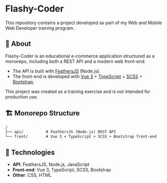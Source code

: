 # Flashy-Coder

This repository contains a project developed as part of my Web and Mobile Web Developer training program.

## 📝 About

Flashy-Coder is an educational e-commerce application structured as a monorepo, including both a REST API and a modern web front-end.

- The API is built with [FeathersJS](https://feathersjs.com/) (Node.js).
- The front-end is developed with [Vue 3](https://vuejs.org/) + [TypeScript](https://www.typescriptlang.org/) + [SCSS](https://sass-lang.com/) + [Bootstrap](https://getbootstrap.com/).

This project was created as a training exercise and is not intended for production use.

## 🏗️ Monorepo Structure

```txt
/
├── api/          # FeathersJS (Node.js) REST API
└── front/        # Vue 3 + TypeScript + SCSS + Bootstrap front-end
```

## 🚀 Technologies

- **API**: FeathersJS, Node.js, JavaScript
- **Front-end**: Vue 3, TypeScript, SCSS, Bootstrap
- **Other**: CSS, HTML
